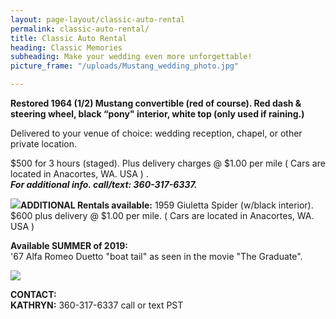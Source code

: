 ```yaml
---
layout: page-layout/classic-auto-rental
permalink: classic-auto-rental/
title: Classic Auto Rental
heading: Classic Memories
subheading: Make your wedding even more unforgettable!
picture_frame: "/uploads/Mustang_wedding_photo.jpg"

---
```

**Restored 1964 (1/2) Mustang convertible (red of course). Red dash & steering wheel, black “pony" interior, white top (only used if raining.)**

Delivered to your venue of choice: wedding reception, chapel, or other private location.

$500 for 3 hours (staged). Plus delivery charges @ $1.00 per mile ( Cars are located in Anacortes, WA. USA ) .   
**_For additional info. call/text: 360-317-6337._**

![](https://res.cloudinary.com/wesedholm/image/upload/v1544346157/mustang-photo-stack-larger.jpg)**ADDITIONAL Rentals available:** 1959 Giuletta Spider (w/black interior). $600 plus delivery @ $1.00 per mile. ( Cars are located in Anacortes, WA. USA ) 

**Available SUMMER of 2019:**  
'67 Alfa Romeo Duetto "boat tail" as seen in the movie "The Graduate".

![](https://res.cloudinary.com/wesedholm/image/upload/w_800,q_90/v1544345602/CLASSIC-RENTAL-DUETTO-.jpg)

**CONTACT:**    
**KATHRYN:** 360-317-6337 call or text PST